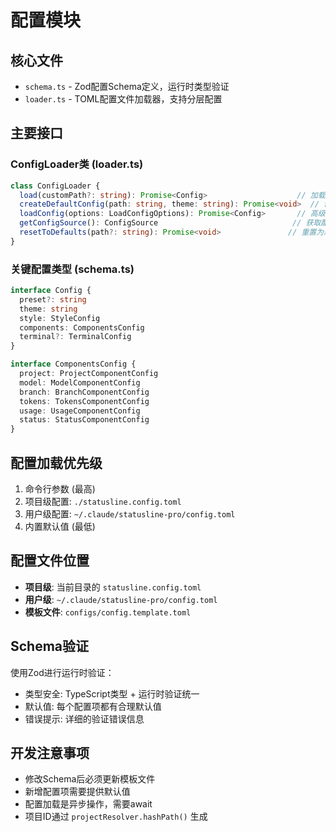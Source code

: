 # 配置模块

## 核心文件
- `schema.ts` - Zod配置Schema定义，运行时类型验证
- `loader.ts` - TOML配置文件加载器，支持分层配置

## 主要接口

### ConfigLoader类 (loader.ts)
```typescript
class ConfigLoader {
  load(customPath?: string): Promise<Config>                    // 加载配置
  createDefaultConfig(path: string, theme: string): Promise<void>  // 创建默认配置
  loadConfig(options: LoadConfigOptions): Promise<Config>       // 高级加载选项
  getConfigSource(): ConfigSource                              // 获取配置来源信息
  resetToDefaults(path?: string): Promise<void>               // 重置为默认值
}
```

### 关键配置类型 (schema.ts)
```typescript
interface Config {
  preset?: string
  theme: string
  style: StyleConfig
  components: ComponentsConfig
  terminal?: TerminalConfig
}

interface ComponentsConfig {
  project: ProjectComponentConfig
  model: ModelComponentConfig
  branch: BranchComponentConfig
  tokens: TokensComponentConfig
  usage: UsageComponentConfig  
  status: StatusComponentConfig
}
```

## 配置加载优先级
1. 命令行参数 (最高)
2. 项目级配置: `./statusline.config.toml`
3. 用户级配置: `~/.claude/statusline-pro/config.toml`
4. 内置默认值 (最低)

## 配置文件位置
- **项目级**: 当前目录的 `statusline.config.toml`
- **用户级**: `~/.claude/statusline-pro/config.toml`
- **模板文件**: `configs/config.template.toml`

## Schema验证
使用Zod进行运行时验证：
- 类型安全: TypeScript类型 + 运行时验证统一
- 默认值: 每个配置项都有合理默认值
- 错误提示: 详细的验证错误信息

## 开发注意事项
- 修改Schema后必须更新模板文件
- 新增配置项需要提供默认值
- 配置加载是异步操作，需要await
- 项目ID通过 `projectResolver.hashPath()` 生成